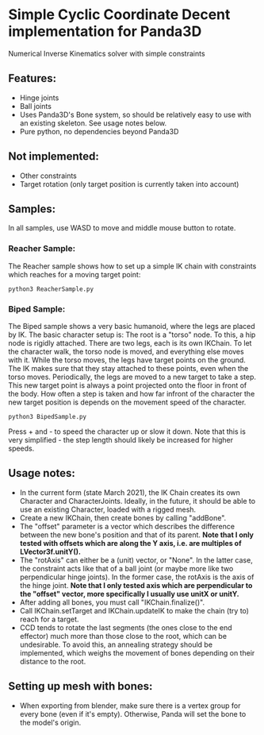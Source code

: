 Simple Cyclic Coordinate Decent implementation for Panda3D
===========================================================
Numerical Inverse Kinematics solver with simple constraints

Features:
---------
- Hinge joints
- Ball joints
- Uses Panda3D's Bone system, so should be relatively easy to use with an existing skeleton. See usage notes below.
- Pure python, no dependencies beyond Panda3D

Not implemented:
----------------
- Other constraints
- Target rotation (only target position is currently taken into account)

Samples:
---------------
In all samples, use WASD to move and middle mouse button to rotate.

### Reacher Sample: ###

The Reacher sample shows how to set up a simple IK chain with constraints which reaches for a moving target point:

```
python3 ReacherSample.py
```

### Biped Sample: ###

The Biped sample shows a very basic humanoid, where the legs are placed by IK. The basic character setup is: The root is a "torso" node. To this, a hip node is rigidly attached. There are two legs, each is its own IKChain. To let the character walk, the torso node is moved, and everything else moves with it.
While the torso moves, the legs have target points on the ground. The IK makes sure that they stay attached to these points, even when the torso moves. Periodically, the legs are moved to a new target to take a step. This new target point is always a point projected onto the floor in front of the body. How often a step is taken and how far infront of the character the new target position is depends on the movement speed of the character.

```
python3 BipedSample.py
```

Press + and - to speed the character up or slow it down. Note that this is very simplified - the step length should likely be increased for higher speeds.

Usage notes:
------------
- In the current form (state March 2021), the IK Chain creates its own Character and CharacterJoints. Ideally, in the future, it should be able to use an existing Character, loaded with a rigged mesh.
- Create a new IKChain, then create bones by calling "addBone".
- The "offset" parameter is a vector which describes the difference between the new bone's position and that of its parent. **Note that I only tested with offsets which are along the Y axis, i.e. are multiples of LVector3f.unitY().**
- The "rotAxis" can either be a (unit) vector, or "None". In the latter case, the constraint acts like that of a ball joint (or maybe more like two perpendicular hinge joints). In the former case, the rotAxis is the axis of the hinge joint. **Note that I only tested axis which are perpendicular to the "offset" vector, more specifically I usually use unitX or unitY.**
- After adding all bones, you must call "IKChain.finalize()".
- Call IKChain.setTarget and IKChain.updateIK to make the chain (try to) reach for a target.
- CCD tends to rotate the last segments (the ones close to the end effector) much more than those close to the root, which can be undesirable. To avoid this, an annealing strategy should be implemented, which weighs the movement of bones depending on their distance to the root.

Setting up mesh with bones:
---------------------------
- When exporting from blender, make sure there is a vertex group for every bone (even if it's empty). Otherwise, Panda will set the bone to the model's origin.
